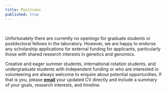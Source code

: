 ```yaml
---
title: Positions
published: true
---
```


<br>

Unfortunately there are currently no openings for graduate students or postdoctoral fellows in the laboratory.  However, we are happy to endorse any scholarship applications for external funding for applicants, particularly those with shared research interests in genetics and genomics. 

Creative and eager summer students, international rotation students, and undergraduate students with independent funding or who are interested in volunteering are always welcome to enquire about potential opportunities.  If that is you, please [**email**](mailto:stuart.scott@mssm.edu) your updated CV directly and include a summary of your goals, research interests, and timeline.